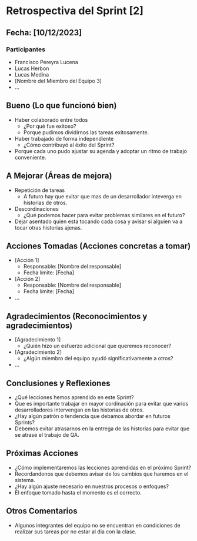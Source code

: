 # Retrospectiva del Sprint [2]

## Fecha: [10/12/2023]

### Participantes

- Francisco Pereyra Lucena
- Lucas Herbon
- Lucas Medina
- [Nombre del Miembro del Equipo 3]
- ...

## Bueno (Lo que funcionó bien)

- Haber colaborado entre todos
  - ¿Por qué fue exitoso?
  - Porque pudimos dividirnos las tareas exitosamente.
- Haber trabajado de forma independiente
  - ¿Cómo contribuyó al éxito del Sprint?
- Porque cada uno pudo ajustar su agenda y adoptar un ritmo de trabajo conveniente.

## A Mejorar (Áreas de mejora)

- Repetición de tareas
  - A futuro hay que evitar que mas de un desarrollador inteverga en historias de otros.
- Descordinaciones
  - ¿Qué podemos hacer para evitar problemas similares en el futuro?
- Dejar asentado quien esta tocando cada cosa y avisar si alguien va a tocar otras historias ajenas.

## Acciones Tomadas (Acciones concretas a tomar)

- [Acción 1]
  - Responsable: [Nombre del responsable]
  - Fecha límite: [Fecha]
- [Acción 2]
  - Responsable: [Nombre del responsable]
  - Fecha límite: [Fecha]
- ...

## Agradecimientos (Reconocimientos y agradecimientos)

- [Agradecimiento 1]
  - ¿Quién hizo un esfuerzo adicional que queremos reconocer?
- [Agradecimiento 2]
  - ¿Algún miembro del equipo ayudó significativamente a otros?
- ...

## Conclusiones y Reflexiones

- ¿Qué lecciones hemos aprendido en este Sprint?
- Que es importante trabajar en mayor cordinación para evitar que varios desarrolladores intervengan en las historias de otros.
- ¿Hay algún patrón o tendencia que debamos abordar en futuros Sprints?
- Debemos evitar atrasarnos en la entrega de las historias para evitar que se atrase el trabajo de QA.

## Próximas Acciones

- ¿Cómo implementaremos las lecciones aprendidas en el próximo Sprint?
- Recordandonos que debemos avisar de los cambios que haremos en el sistema.
- ¿Hay algún ajuste necesario en nuestros procesos o enfoques?
- El enfoque tomado hasta el momento es el correcto.

## Otros Comentarios

- Algunos integrantes del equipo no se encuentran en condiciones de realizar sus tareas por no estar al dia con la clase.
